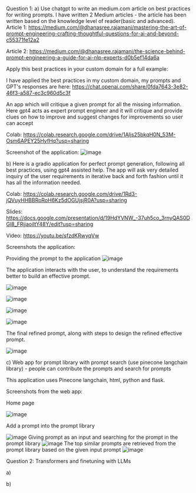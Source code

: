Question 1:
a) Use chatgpt to write an medium.com article on best practices for writing prompts.
I have written 2 Medium articles - the article has been written based on the knowledge level of reader(basic and advanced).
Article 1: https://medium.com/@dhanasree.rajamani/mastering-the-art-of-prompt-engineering-crafting-thoughtful-questions-for-ai-and-beyond-c55371fe12a2

Article 2: https://medium.com/@dhanasree.rajamani/the-science-behind-prompt-engineering-a-guide-for-ai-nlp-experts-d0b5ef14da6a

Apply this best practices in your custom domain for a full example:

I have applied the best practices in my custom domain, my prompts and GPT's responses are here:
https://chat.openai.com/share/0fda7643-3e82-46f3-a587-ec3c960d5c3f

An app which will critique a given prompt for all the missing information. Here gpt4 acts as expert prompt engineer and it will critique and provide clues on how to improve and suggest changes for improvements so user can accept

Colab: https://colab.research.google.com/drive/1AIjs25bkqH0N_53M-Osm6APEY25HvfHq?usp=sharing

Screenshot of the application:
![image](https://github.com/Dhanasree-Rajamani/SpecialTopics_DeepLearning/assets/111466424/d22b41a7-86c2-4adf-85c0-5b27e12b2568)

b) Here is a gradio application for perfect prompt generation, following all best practices, using gpt4 assisted help. The app will ask very detailed inquiry of the user requirements in iterative back and forth fashion until it has all the information needed.

Colab: https://colab.research.google.com/drive/1Rd3-jQVuyHHBBRoRoH6Kz5dOGUjsjR0A?usp=sharing

Slides: https://docs.google.com/presentation/d/19HdYVNW_-37uh5co_3rnyQAS0DGl8_FRjjaoiltY48Y/edit?usp=sharing

Video: https://youtu.be/sfzdKRwyqVw

Screenshots the application:

Providing the prompt to the application
![image](https://github.com/Dhanasree-Rajamani/SpecialTopics_DeepLearning/assets/111466424/a96f0b30-065e-4558-a984-de98457e8ac0)

The application interacts with the user, to understand the requirements better to build an effective prompt.

![image](https://github.com/Dhanasree-Rajamani/SpecialTopics_DeepLearning/assets/111466424/da1d5336-be53-464d-8fe4-40442742fc7c)

![image](https://github.com/Dhanasree-Rajamani/SpecialTopics_DeepLearning/assets/111466424/7a575269-cca0-48fa-95ad-f0301be7044a)

![image](https://github.com/Dhanasree-Rajamani/SpecialTopics_DeepLearning/assets/111466424/c534b1ee-7014-4f93-9425-632dc4fcf106)

![image](https://github.com/Dhanasree-Rajamani/SpecialTopics_DeepLearning/assets/111466424/f59ee83a-32e8-44c2-b96a-a9ef7a78c02d)

The final refined prompt, along with steps to design the refined effective prompt. 

![image](https://github.com/Dhanasree-Rajamani/SpecialTopics_DeepLearning/assets/111466424/52980e75-a2a2-4d58-836f-972ca8aed5a3)


c) Web app for prompt library with prompt search (use pinecone langchain library) - people can contribute the prompts and search for prompts

This application uses Pinecone langchain, html, python and flask.

Screenshots from the web app:

Home page

![image](https://github.com/Dhanasree-Rajamani/SpecialTopics_DeepLearning/assets/111466424/e6da100e-8de5-443c-a3f7-8d6380f52235)

Add a prompt into the prompt library

![image](https://github.com/Dhanasree-Rajamani/SpecialTopics_DeepLearning/assets/111466424/865b9fc9-66d8-4fd0-9649-3e9f969676e0)
Giving prompt as an input and searching for the prompt in the prompt library
![image](https://github.com/Dhanasree-Rajamani/SpecialTopics_DeepLearning/assets/111466424/d786f8a7-fcac-4e1f-a1e0-24f51b478ffd)
The top similar prompts are retrieved from the prompt library based on the given input prompt
![image](https://github.com/Dhanasree-Rajamani/SpecialTopics_DeepLearning/assets/111466424/081a7848-06af-4475-a97b-7b3932dff8ba)

Question 2: Transformers and finetuning with LLMs

a)

b)
